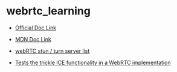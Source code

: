 # webrtc_learning

- [Official Doc Link](https://webrtc.org/getting-started/overview)

- [MDN Doc Link](https://developer.mozilla.org/en-US/docs/Web/API/WebRTC_API)

- [webRTC stun / turn server list](https://gist.github.com/sagivo/3a4b2f2c7ac6e1b5267c2f1f59ac6c6b)

- [Tests the trickle ICE functionality in a WebRTC implementation](https://webrtc.github.io/samples/src/content/peerconnection/trickle-ice/)
